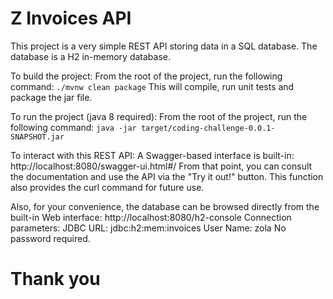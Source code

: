 # Z Invoices API
This project is a very simple REST API storing data in a SQL database.  The database is a H2 in-memory database.

To build the project:
From the root of the project, run the following command:  `./mvnw clean package`
This will compile, run unit tests and package the jar file.

To run the project (java 8 required):
From the root of the project, run the following command:  `java -jar target/coding-challenge-0.0.1-SNAPSHOT.jar`

To interact with this REST API: 
A Swagger-based interface is built-in: http://localhost:8080/swagger-ui.html#/
From that point, you can consult the documentation and use the API via the "Try it out!" button.  This function also provides the curl command for future use.

Also, for your convenience, the database can be browsed directly from the built-in Web interface: http://localhost:8080/h2-console
Connection parameters:
JDBC URL: jdbc:h2:mem:invoices
User Name: zola
No password required.

# Thank you
